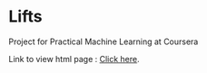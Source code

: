 # Lifts
Project for Practical Machine Learning at Coursera


Link to view html page : <a href = "https://itnava.github.io/Lifts/Lifts.html" >Click here</a>.
